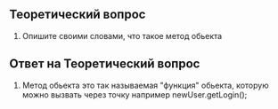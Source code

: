 ## Теоретический вопрос

1. Опишите своими словами, что такое метод обьекта
## Ответ на Теоретический вопрос

1. Метод обьекта это так называемая "функция" обьекта, которую можно вызвать через точку например newUser.getLogin();

